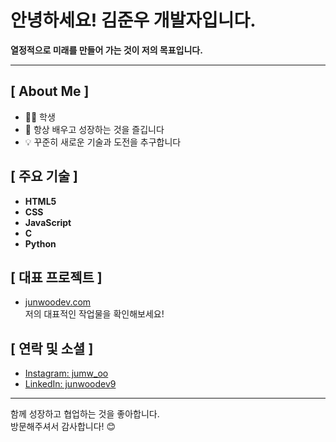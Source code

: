 #  안녕하세요! 김준우 개발자입니다.

**열정적으로 미래를 만들어 가는 것이 저의 목표입니다.**

---

## [ About Me ]

- 👨‍🎓 학생
- 🌱 항상 배우고 성장하는 것을 즐깁니다
- 💡 꾸준히 새로운 기술과 도전을 추구합니다

## [ 주요 기술 ]

- **HTML5**
- **CSS**
- **JavaScript**
- **C**
- **Python**

## [ 대표 프로젝트 ]

- [junwoodev.com](http://junwoodev.com)  
  저의 대표적인 작업물을 확인해보세요!

## [ 연락 및 소셜 ]

- [Instagram: jumw_oo](https://www.instagram.com/jumw_oo)
- [LinkedIn: junwoodev9](https://www.linkedin.com/in/junwoodev9)

---

함께 성장하고 협업하는 것을 좋아합니다.  
방문해주셔서 감사합니다! 😊
